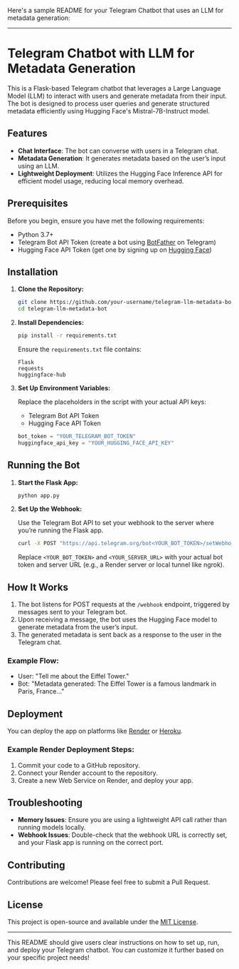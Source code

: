 Here's a sample README for your Telegram Chatbot that uses an LLM for metadata generation:

---

# Telegram Chatbot with LLM for Metadata Generation

This is a Flask-based Telegram chatbot that leverages a Large Language Model (LLM) to interact with users and generate metadata from their input. The bot is designed to process user queries and generate structured metadata efficiently using Hugging Face's Mistral-7B-Instruct model.

## Features

- **Chat Interface**: The bot can converse with users in a Telegram chat.
- **Metadata Generation**: It generates metadata based on the user’s input using an LLM.
- **Lightweight Deployment**: Utilizes the Hugging Face Inference API for efficient model usage, reducing local memory overhead.

## Prerequisites

Before you begin, ensure you have met the following requirements:

- Python 3.7+
- Telegram Bot API Token (create a bot using [BotFather](https://core.telegram.org/bots#botfather) on Telegram)
- Hugging Face API Token (get one by signing up on [Hugging Face](https://huggingface.co/join))

## Installation

1. **Clone the Repository:**

    ```bash
    git clone https://github.com/your-username/telegram-llm-metadata-bot.git
    cd telegram-llm-metadata-bot
    ```

2. **Install Dependencies:**

    ```bash
    pip install -r requirements.txt
    ```

    Ensure the `requirements.txt` file contains:
    ```
    Flask
    requests
    huggingface-hub
    ```

3. **Set Up Environment Variables:**

    Replace the placeholders in the script with your actual API keys:
    - Telegram Bot API Token
    - Hugging Face API Token

    ```python
    bot_token = "YOUR_TELEGRAM_BOT_TOKEN"
    huggingface_api_key = "YOUR_HUGGING_FACE_API_KEY"
    ```

## Running the Bot

1. **Start the Flask App:**

    ```bash
    python app.py
    ```

2. **Set Up the Webhook:**

    Use the Telegram Bot API to set your webhook to the server where you’re running the Flask app.

    ```bash
    curl -X POST "https://api.telegram.org/bot<YOUR_BOT_TOKEN>/setWebhook?url=<YOUR_SERVER_URL>/webhook"
    ```

    Replace `<YOUR_BOT_TOKEN>` and `<YOUR_SERVER_URL>` with your actual bot token and server URL (e.g., a Render server or local tunnel like ngrok).

## How It Works

1. The bot listens for POST requests at the `/webhook` endpoint, triggered by messages sent to your Telegram bot.
2. Upon receiving a message, the bot uses the Hugging Face model to generate metadata from the user’s input.
3. The generated metadata is sent back as a response to the user in the Telegram chat.

### Example Flow:

- User: "Tell me about the Eiffel Tower."
- Bot: "Metadata generated: The Eiffel Tower is a famous landmark in Paris, France..."

## Deployment

You can deploy the app on platforms like [Render](https://render.com/) or [Heroku](https://www.heroku.com/).

### Example Render Deployment Steps:

1. Commit your code to a GitHub repository.
2. Connect your Render account to the repository.
3. Create a new Web Service on Render, and deploy your app.

## Troubleshooting

- **Memory Issues**: Ensure you are using a lightweight API call rather than running models locally.
- **Webhook Issues**: Double-check that the webhook URL is correctly set, and your Flask app is running on the correct port.

## Contributing

Contributions are welcome! Please feel free to submit a Pull Request.

## License

This project is open-source and available under the [MIT License](LICENSE).

---

This README should give users clear instructions on how to set up, run, and deploy your Telegram chatbot. You can customize it further based on your specific project needs!
